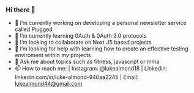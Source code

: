 ### Hi there 👋


- 🔭 I’m currently working on developing a personal newsletter service called Plugged
- 🌱 I’m currently learning 0Auth & 0Auth 2.0 protocols 
- 👯 I’m looking to collaborate on Next JS based projects
- 🤔 I’m looking for help with learning how to create an effective testing enviroment within my projects 
- 💬 Ask me about topics such as fitness, javascript or mma
- 📫 How to reach me: | Instagram: @lukealmond18 | Linkedin: linkedin.com/in/luke-almond-940aa2245 | Email: lukealmond44@gmail.com

